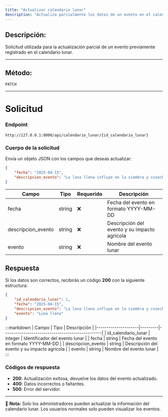 ```yaml
---
title: "Actualizar calendario lunar"
description: "Actualiza parcialmente los datos de un evento en el calendario lunar del sistema."
---
```


## Descripción:
Solicitud utilizada para la actualización parcial de un evento previamente registrado en el calendario lunar.

---

## Método:
```
PATCH
```
---

# **Solicitud**

### **Endpoint**
```
http://127.0.0.1:8000/api/calendario_lunar/{id_calendario_lunar}
```

### **Cuerpo de la solicitud**
Envía un objeto JSON con los campos que deseas actualizar:

```json
{
    "fecha": "2025-04-15",
    "descripcion_evento": "La luna llena influye en la siembra y cosecha."
}
```

| Campo               | Tipo    | Requerido | Descripción                                     |
|---------------------|---------|-----------|-------------------------------------------------|
| fecha              | string  | ❌        | Fecha del evento en formato YYYY-MM-DD         |
| descripcion_evento | string  | ❌        | Descripción del evento y su impacto agrícola   |
| evento             | string  | ❌        | Nombre del evento lunar                        |

## **Respuesta**

Si los datos son correctos, recibirás un código **200** con la siguiente estructura:

```json
{
    "id_calendario_lunar": 1,
    "fecha": "2025-04-15",
    "descripcion_evento": "La luna llena influye en la siembra y cosecha.",
    "evento": "Luna llena"
}
```

:::markdown
| Campo               | Tipo    | Descripción                                     |
|---------------------|---------|-------------------------------------------------|
| id_calendario_lunar | integer | Identificador del evento lunar                 |
| fecha              | string  | Fecha del evento en formato YYYY-MM-DD         |
| descripcion_evento | string  | Descripción del evento y su impacto agrícola   |
| evento             | string  | Nombre del evento lunar                        |
:::

### **Códigos de respuesta**
- **200**: Actualización exitosa, devuelve los datos del evento actualizado.
- **400**: Datos incorrectos o faltantes.
- **500**: Error del servidor.

---

📄 **Nota:** Solo los administradores pueden actualizar la información del calendario lunar. Los usuarios normales solo pueden visualizar los eventos.

